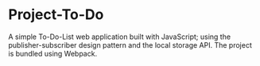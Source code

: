 # Project-To-Do
A simple To-Do-List web application built with JavaScript; using the publisher-subscriber design pattern and the local storage API.
The project is bundled using Webpack.